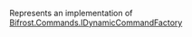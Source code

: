 Represents an implementation of [Bifrost.Commands.IDynamicCommandFactory](Bifrost.Commands.IDynamicCommandFactory)